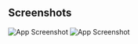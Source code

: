 
## Screenshots

![App Screenshot](https://i.ibb.co/dMVH1s8/Untitled.png)
![App Screenshot](https://i.ibb.co/mD2tM3G/Untitled.png)

